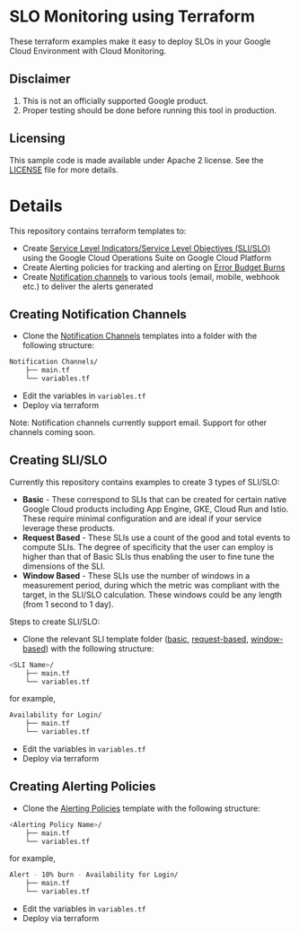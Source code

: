 <!--
Copyright 2023 Google LLC

Licensed under the Apache License, Version 2.0 (the "License");
you may not use this file except in compliance with the License.
You may obtain a copy of the License at

     https://www.apache.org/licenses/LICENSE-2.0

Unless required by applicable law or agreed to in writing, software
distributed under the License is distributed on an "AS IS" BASIS,
WITHOUT WARRANTIES OR CONDITIONS OF ANY KIND, either express or implied.
See the License for the specific language governing permissions and
limitations under the License.
-->

# SLO Monitoring using Terraform

These terraform examples make it easy to deploy SLOs in your Google Cloud Environment with Cloud Monitoring.

## Disclaimer

1. This is not an officially supported Google product.
2. Proper testing should be done before running this tool in production.

## Licensing

This sample code is made available under Apache 2 license. See the [LICENSE](./LICENSE) file for more details.

# Details

This repository contains terraform templates to:

-   Create [Service Level Indicators/Service Level Objectives (SLI/SLO)](https://cloud.google.com/stackdriver/docs/solutions/slo-monitoring) using the Google Cloud Operations Suite on Google Cloud Platform
-   Create Alerting policies for tracking and alerting on [Error Budget Burns](https://cloud.google.com/stackdriver/docs/solutions/slo-monitoring/alerting-on-budget-burn-rate)
-   Create [Notification channels](https://cloud.google.com/monitoring/support/notification-options) to various tools (email, mobile, webhook etc.) to deliver the alerts generated

## Creating Notification Channels

-   Clone the [Notification Channels](./notification-channel) templates into a folder with the following structure:

```bash
Notification Channels/
    ├── main.tf
    └── variables.tf
```

-   Edit the variables in `variables.tf`
-   Deploy via terraform

Note: Notification channels currently support email. Support for other channels coming soon.

## Creating SLI/SLO

Currently this repository contains examples to create 3 types of SLI/SLO:

-   **Basic** - These correspond to SLIs that can be created for certain native Google Cloud products including App Engine, GKE, Cloud Run and Istio. These require minimal configuration and are ideal if your service leverage these products.
-   **Request Based** - These SLIs use a count of the good and total events to compute SLIs. The degree of specificity that the user can employ is higher than that of Basic SLIs thus enabling the user to fine tune the dimensions of the SLI.
-   **Window Based** - These SLIs use the number of windows in a measurement period, during which the metric was compliant with the target, in the SLI/SLO calculation. These windows could be any length (from 1 second to 1 day).

Steps to create SLI/SLO:

-   Clone the relevant SLI template folder ([basic](./slo/basic-slo/), [request-based](./slo/request-based/), [window-based](./slo/windows-based/)) with the following structure:

```bash
<SLI Name>/
    ├── main.tf
    └── variables.tf
```

for example,

```bash
Availability for Login/
    ├── main.tf
    └── variables.tf
```

-   Edit the variables in `variables.tf`
-   Deploy via terraform

## Creating Alerting Policies

-   Clone the [Alerting Policies](./alerting-policy/) template with the following structure:

```bash
<Alerting Policy Name>/
    ├── main.tf
    └── variables.tf
```

for example,

```bash
Alert - 10% burn - Availability for Login/
    ├── main.tf
    └── variables.tf
```

-   Edit the variables in `variables.tf`
-   Deploy via terraform
